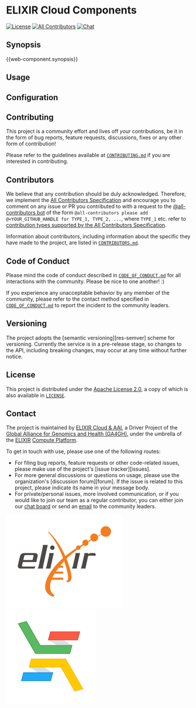 # ELIXIR Cloud Components
<!-- ALL-CONTRIBUTORS-BADGE:START - Do not remove or modify this section -->
[badge-all-contributors-image]: https://img.shields.io/badge/all_contributors-1-orange.svg?style=flat-square&color=%23F6DA80%20
<!-- ALL-CONTRIBUTORS-BADGE:END -->

[![License][badge-license-image]][badge-license-url]
[![All Contributors][badge-all-contributors-image]][contributors]
[![Chat][badge-chat-image]][badge-chat-url]

## Synopsis

{{web-component.synopsis}}

## Usage

## Configuration

## Contributing

This project is a community effort and lives off _your_ contributions, be it in
the form of bug reports, feature requests, discussions, fixes or any other form
of contribution!

Please refer to the guidelines available at [`CONTRIBUTING.md`][contributing] if
you are interested in contributing.

## Contributors

We believe that any contribution should be duly acknowledged. Therefore, we
implement the [All Contributors Specification][all-contributors] and encourage
you to comment on any issue or PR you contributed to with a request to the
[@all-contributors bot][all-contributors-bot] of the form `@all-contributors
please add @<YOUR_GITHUB_HANDLE for TYPE_1, TYPE_2, ...`, where `TYPE_1` etc.
refer to [contribution types supported by the All Contributors
Specification][all-contributors-types].

Information about contributors, including information about the specific they
have made to the project, are listed in [`CONTRIBUTORS.md`][contributors].

## Code of Conduct

Please mind the code of conduct described in
[`CODE_OF_CONDUCT.md`][code-of-conduct] for all interactions with the community.
Please be nice to one another! :)

If you experience any unacceptable behavior by any member of the community,
please refer to the contact method specified in
[`CODE_OF_CONDUCT.md`][code-of-conduct] to report the incident to the community
leaders.

## Versioning

The project adopts the [semantic versioning][res-semver] scheme for versioning.
Currently the service is in a pre-release stage, so changes to the API,
including breaking changes, may occur at any time without further notice.

## License

This project is distributed under the [Apache License 2.0][badge-license-url], a
copy of which is also available in [`LICENSE`][license].

## Contact

The project is maintained by [ELIXIR Cloud & AAI][elixir-cloud-aai], a Driver
Project of the [Global Alliance for Genomics and Health (GA4GH)][ga4gh], under
the umbrella of the [ELIXIR][elixir] [Compute Platform][elixir-compute].

To get in touch with use, please use one of the following routes:

* For filing bug reports, feature requests or other code-related issues, please
  make use of the project's [issue tracker][issues].
* For more general discussions or questions on usage, please use the
  organization's [discussion forum][forum]. If the issue is related to this
  project, please indicate its name in your message body.
* For private/personal issues, more involved communication, or if you would
  like to join our team as a regular contributor, you can either join our
  [chat board][badge-chat-url] or send an [email][email] to the community
  leaders.

[![logo-elixir][logo-elixir]][elixir]
[![logo-elixir-cloud-aai][logo-elixir-cloud-aai]][elixir-cloud-aai]

[all-contributors]: <https://allcontributors.org/docs/en/specification>
[all-contributors-bot]: <https://allcontributors.org/docs/en/bot/overview>
[all-contributors-types]: <https://allcontributors.org/docs/en/emoji-key>
[badge-license-image]:<https://img.shields.io/badge/license-Apache%202.0-blue.svg>
[badge-license-url]:<http://www.apache.org/licenses/LICENSE-2.0>
[badge-chat-image]: <https://img.shields.io/static/v1?label=chat&message=Slack&color=ff6994>
[badge-chat-url]: <https://join.slack.com/t/elixir-cloud/shared_invite/enQtNzA3NTQ5Mzg2NjQ3LTZjZGI1OGQ5ZTRiOTRkY2ExMGUxNmQyODAxMDdjM2EyZDQ1YWM0ZGFjOTJhNzg5NjE0YmJiZTZhZDVhOWE4MWM>
[email]: <alexander.kanitz@alumni.ethz.ch>
[code-of-conduct]: CODE_OF_CONDUCT.md
[contributing]: CONTRIBUTING.md
[contributors]: CONTRIBUTORS.md
[elixir]: <https://elixir-europe.org/>
[elixir-cloud-aai]: <https://elixir-cloud.dcc.sib.swiss/>
[elixir-compute]: <https://elixir-europe.org/platforms/compute>
[ga4gh]: <https://ga4gh.org/>
[license]: LICENSE
[logo-elixir]: images/logo-elixir.svg
[logo-elixir-cloud-aai]: images/logo-elixir-cloud-aai.svg
